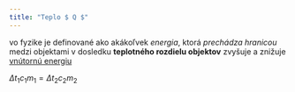 ```yaml
---
title: "Teplo $ Q $"
---
```


vo fyzike je definované ako akákoľvek *energia*, ktorá *prechádza hranicou* medzi objektami v dosledku **teplotného rozdielu objektov**
zvyšuje a znižuje [vnútornú energiu](vnútorná%20energia.md)

$\Delta{}t_1c_1m_1 = \Delta{}t_2c_2m_2$